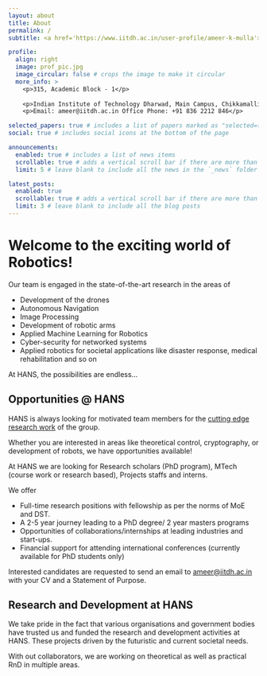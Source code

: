 ```yaml
---
layout: about
title: About
permalink: /
subtitle: <a href='https://www.iitdh.ac.in/user-profile/ameer-k-mulla'>Prof. Ameer K Mulla</a>

profile:
  align: right
  image: prof_pic.jpg
  image_circular: false # crops the image to make it circular
  more_info: >
    <p>315, Academic Block - 1</p>
    
    <p>Indian Institute of Technology Dharwad, Main Campus, Chikkamalligawad,Dharwad - 580007, Karnataka </p>
    <p>Email: ameer@iitdh.ac.in Office Phone: +91 836 2212 846</p>

selected_papers: true # includes a list of papers marked as "selected={true}"
social: true # includes social icons at the bottom of the page

announcements:
  enabled: true # includes a list of news items
  scrollable: true # adds a vertical scroll bar if there are more than 3 news items
  limit: 5 # leave blank to include all the news in the `_news` folder

latest_posts:
  enabled: true
  scrollable: true # adds a vertical scroll bar if there are more than 3 new posts items
  limit: 3 # leave blank to include all the blog posts
---
```


# Welcome to the exciting world of Robotics!

Our team is engaged in the state-of-the-art research in the areas of  

- Development of the drones
- Autonomous Navigation
- Image Processing
- Development of robotic arms
- Applied Machine Learning for Robotics
- Cyber-security for networked systems
- Applied robotics for societal applications like disaster response, medical rehabilitation and so on

At HANS, the possibilities are endless…

## Opportunities @ HANS

HANS is always looking for motivated team members for the [cutting edge research work](https://www.notion.so/HANS-130b3b2b6ebc801d91cac52a171ba61b?pvs=21) of the group. 

Whether you are interested in areas like theoretical control, cryptography, or development of robots, we have opportunities available!

At HANS we are looking for Research scholars (PhD program), MTech (course work or research based), Projects staffs and interns. 

We offer 

- Full-time research positions with fellowship as per the norms of MoE and DST.
- A 2-5 year journey leading to a PhD degree/ 2 year masters programs
- Opportunities of collaborations/internships at leading industries and start-ups.
- Financial support for attending international conferences (currently available for PhD students only)

Interested candidates are requested to send an email to [ameer@iitdh.ac.in](mailto:ameer@iitdh.ac.in) with your CV and a Statement of Purpose.

## Research and Development at HANS

We take pride in the fact that various organisations and government bodies have trusted us and funded  the research and development activities at HANS. These projects driven by the futuristic and current societal needs. 

With out collaborators, we are working on theoretical as well as practical RnD in multiple areas.
